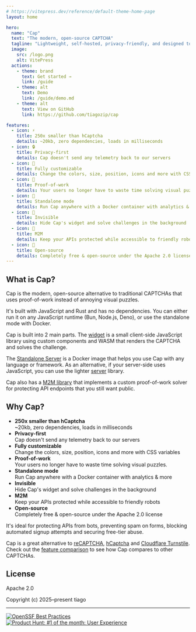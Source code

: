 ```yaml
---
# https://vitepress.dev/reference/default-theme-home-page
layout: home

hero:
  name: "Cap"
  text: "The modern, open-source CAPTCHA"
  tagline: "Lightweight, self-hosted, privacy-friendly, and designed to put you first. Switch from reCAPTCHA in minutes."
  image:
    src: /logo.png
    alt: VitePress
  actions:
    - theme: brand
      text: Get started →
      link: /guide
    - theme: alt
      text: Demo
      link: /guide/demo.md
    - theme: alt
      text: View on GitHub
      link: https://github.com/tiagozip/cap

features:
  - icon: ⚡️
    title: 250x smaller than hCaptcha
    details: ~20kb, zero dependencies, loads in milliseconds
  - icon: 🔒️
    title: Privacy-first
    details: Cap doesn't send any telemetry back to our servers
  - icon: 🌈
    title: Fully customizable
    details: Change the colors, size, position, icons and more with CSS variables
  - icon: 💽
    title: Proof-of-work
    details: Your users no longer have to waste time solving visual puzzles.
  - icon: 🐳
    title: Standalone mode
    details: Run Cap anywhere with a Docker container with analytics & more
  - icon: 💨
    title: Invisible
    details: Hide Cap's widget and solve challenges in the background
  - icon: 🤖
    title: M2M
    details: Keep your APIs protected while accessible to friendly robots
  - icon: 🌳
    title: Open-source
    details: Completely free & open-source under the Apache 2.0 license
---
```


## What is Cap?

Cap is the modern, open-source alternative to traditional CAPTCHAs that uses proof-of-work instead of annoying visual puzzles.

It's built with JavaScript and Rust and has no dependencies. You can either run it on any JavaScript runtime (Bun, Node.js, Deno), or use the standalone mode with Docker.

Cap is built into 2 main parts. The [widget](https://capjs.js.org/guide/widget.html) is a small client-side JavaScript library using custom components and WASM that renders the CAPTCHA and solves the challenge.

The [Standalone Server](https://capjs.js.org/guide/standalone.html) is a Docker image that helps you use Cap with any language or framework. As an alternative, if your server-side uses JavaScript, you can use the lighter [server](https://capjs.js.org/guide/server.html) library.

Cap also has a [M2M library](https://capjs.js.org/guide/solver.html) that implements a custom proof-of-work solver for protecting API endpoints that you still want public.

## Why Cap?

- **250x smaller than hCaptcha**  
  ~20kb, zero dependencies, loads in milliseconds
- **Privacy-first**  
   Cap doesn't send any telemetry back to our servers
- **Fully customizable**  
   Change the colors, size, position, icons and more with CSS variables
- **Proof-of-work**  
   Your users no longer have to waste time solving visual puzzles.
- **Standalone mode**  
   Run Cap anywhere with a Docker container with analytics & more
- **Invisible**  
   Hide Cap's widget and solve challenges in the background
- **M2M**  
   Keep your APIs protected while accessible to friendly robots
- **Open-source**  
   Completely free & open-source under the Apache 2.0 license

It's ideal for protecting APIs from bots, preventing spam on forms, blocking automated signup attempts and securing free-tier abuse.

Cap is a great alternative to [reCAPTCHA](https://www.google.com/recaptcha/about/), [hCaptcha](https://www.hcaptcha.com/) and [Cloudflare Turnstile](https://developers.cloudflare.com/turnstile/). Check out the [feature comparison](https://capjs.js.org/guide/alternatives.html) to see how Cap compares to other CAPTCHAs.

## License

Apache 2.0

Copyright (c) 2025–present tiago

---

[![OpenSSF Best Practices](https://www.bestpractices.dev/projects/9920/badge)](https://www.bestpractices.dev/projects/9920) [![Product Hunt: #1 of the month: User Experience](https://img.shields.io/badge/%231%20of%20the%20month-orange?logo=producthunt&logoColor=white)](https://www.producthunt.com/posts/cap-5?embed=true&utm_source=badge-top-post-topic-badge&utm_medium=badge&utm_souce=badge-cap-5) 